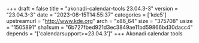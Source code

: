 +++
draft = false
title = "akonadi-calendar-tools 23.04.3-3"
version = "23.04.3-3"
date = "2023-08-15T14:55:37"
categories = ['kde5']
upstreamurl = "http://www.kde.org"
arch = "x86_64"
size = "375708"
usize = "1505891"
sha1sum = "6b727fbed921d3ec3849ae11bd59866bd30dacc4"
depends = "['calendarsupport>=23.04.3']"
+++
Akonadi calendar tools